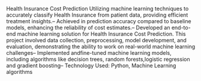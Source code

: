 Health Insurance Cost Prediction Utilizing machine learning techniques to accurately classify Health Insurance from patient data, providing efficient treatment insights.– Achieved in prediction accuracy compared to baseline models, enhancing the reliability of cost estimates.– Developed an end-to-end machine learning solution for Health Insurance Cost Prediction. This project involved data collection, preprocessing, model development, and evaluation, demonstrating the ability to work on real-world machine learning challenges– Implemented andfine-tuned machine learning models, including algorithms like decision trees, random forests,logistic regression and gradient boosting– Technology Used: Python, Machine Learning algorithms

